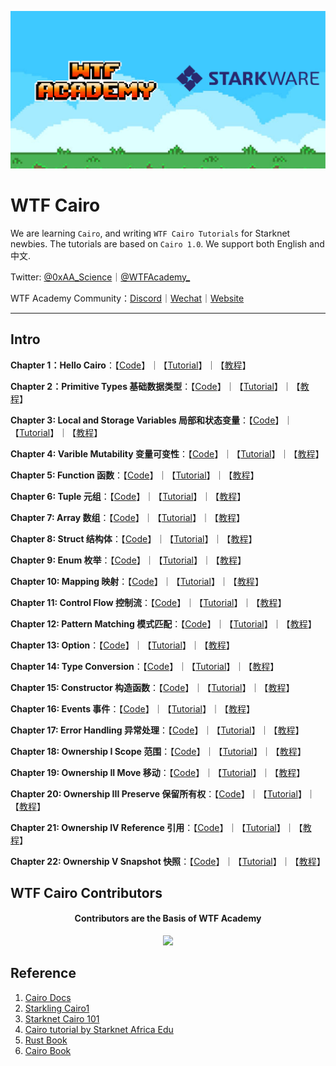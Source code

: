![](./img/wtfcairo_banner.png)

# WTF Cairo
We are learning `Cairo`, and writing `WTF Cairo Tutorials` for Starknet newbies. The tutorials are based on `Cairo 1.0`. We support both English and 中文.

Twitter: [@0xAA_Science](https://twitter.com/0xAA_Science)｜[@WTFAcademy_](https://twitter.com/WTFAcademy_)

WTF Academy Community：[Discord](https://discord.wtf.academy)｜[Wechat](https://docs.google.com/forms/d/e/1FAIpQLSe4KGT8Sh6sJ7hedQRuIYirOoZK_85miz3dw7vA1-YjodgJ-A/viewform?usp=sf_link)｜[Website](https://wtf.academy)


---

## Intro
**Chapter 1：Hello Cairo**：【[Code](https://github.com/WTFAcademy/WTF-Cairo/blob/main/01_HelloCairo)】｜【[Tutorial](https://github.com/WTFAcademy/WTF-Cairo/blob/main/01_HelloCairo/readme.md)】｜【[教程](https://github.com/WTFAcademy/WTF-Cairo/blob/main/01_HelloCairo/readme_cn.md)】

**Chapter 2：Primitive Types 基础数据类型**：【[Code](https://github.com/WTFAcademy/WTF-Cairo/blob/main/02_PrimitiveTypes)】｜【[Tutorial](https://github.com/WTFAcademy/WTF-Cairo/blob/main/02_PrimitiveTypes/readme.md)】｜【[教程](https://github.com/WTFAcademy/WTF-Cairo/blob/main/02_PrimitiveTypes/readme_cn.md)】


**Chapter 3: Local and Storage Variables 局部和状态变量**：【[Code](https://github.com/WTFAcademy/WTF-Cairo/blob/main/03_Variables)】｜【[Tutorial](https://github.com/WTFAcademy/WTF-Cairo/blob/main/03_Variables/readme.md)】｜【[教程](https://github.com/WTFAcademy/WTF-Cairo/blob/main/03_Variables/readme_cn.md)】

**Chapter 4: Varible Mutability 变量可变性**：【[Code](https://github.com/WTFAcademy/WTF-Cairo/blob/main/04_Mutability)】｜【[Tutorial](https://github.com/WTFAcademy/WTF-Cairo/blob/main/04_Mutability/readme.md)】｜【[教程](https://github.com/WTFAcademy/WTF-Cairo/blob/main/04_Mutability/readme_cn.md)】

**Chapter 5: Function 函数**：【[Code](https://github.com/WTFAcademy/WTF-Cairo/blob/main/05_Function)】｜【[Tutorial](https://github.com/WTFAcademy/WTF-Cairo/blob/main/05_Function/readme.md)】｜【[教程](https://github.com/WTFAcademy/WTF-Cairo/blob/main/05_Function/readme_cn.md)】

**Chapter 6: Tuple 元组**：【[Code](https://github.com/WTFAcademy/WTF-Cairo/blob/main/06_Tuple)】｜【[Tutorial](https://github.com/WTFAcademy/WTF-Cairo/blob/main/06_Tuple/readme.md)】｜【[教程](https://github.com/WTFAcademy/WTF-Cairo/blob/main/06_Tuple/readme_cn.md)】

**Chapter 7: Array 数组**：【[Code](https://github.com/WTFAcademy/WTF-Cairo/blob/main/07_Array)】｜【[Tutorial](https://github.com/WTFAcademy/WTF-Cairo/blob/main/07_Array/readme.md)】｜【[教程](https://github.com/WTFAcademy/WTF-Cairo/blob/main/07_Array/readme_cn.md)】

**Chapter 8: Struct 结构体**：【[Code](https://github.com/WTFAcademy/WTF-Cairo/blob/main/08_Struct)】｜【[Tutorial](https://github.com/WTFAcademy/WTF-Cairo/blob/main/08_Struct/readme.md)】｜【[教程](https://github.com/WTFAcademy/WTF-Cairo/blob/main/08_Struct/readme_cn.md)】

**Chapter 9: Enum 枚举**：【[Code](https://github.com/WTFAcademy/WTF-Cairo/blob/main/09_Enum)】｜【[Tutorial](https://github.com/WTFAcademy/WTF-Cairo/blob/main/09_Enum/readme.md)】｜【[教程](https://github.com/WTFAcademy/WTF-Cairo/blob/main/09_Enum/readme_cn.md)】

**Chapter 10: Mapping 映射**：【[Code](https://github.com/WTFAcademy/WTF-Cairo/blob/main/10_Mapping)】｜【[Tutorial](https://github.com/WTFAcademy/WTF-Cairo/blob/main/10_Mapping/readme.md)】｜【[教程](https://github.com/WTFAcademy/WTF-Cairo/blob/main/10_Mapping/readme_cn.md)】

**Chapter 11: Control Flow 控制流**：【[Code](https://github.com/WTFAcademy/WTF-Cairo/blob/main/11_ControlFlow)】｜【[Tutorial](https://github.com/WTFAcademy/WTF-Cairo/blob/main/11_ControlFlow/readme.md)】｜【[教程](https://github.com/WTFAcademy/WTF-Cairo/blob/main/11_ControlFlow/readme_cn.md)】

**Chapter 12: Pattern Matching 模式匹配**：【[Code](https://github.com/WTFAcademy/WTF-Cairo/blob/main/12_PatternMatching)】｜【[Tutorial](https://github.com/WTFAcademy/WTF-Cairo/blob/main/12_PatternMatching/readme.md)】｜【[教程](https://github.com/WTFAcademy/WTF-Cairo/blob/main/12_PatternMatching/readme_cn.md)】

**Chapter 13: Option**：【[Code](https://github.com/WTFAcademy/WTF-Cairo/blob/main/13_Option)】｜【[Tutorial](https://github.com/WTFAcademy/WTF-Cairo/blob/main/13_Option/readme.md)】｜【[教程](https://github.com/WTFAcademy/WTF-Cairo/blob/main/13_Option/readme_cn.md)】

**Chapter 14: Type Conversion**：【[Code](https://github.com/WTFAcademy/WTF-Cairo/blob/main/14_TypeConversion)】｜【[Tutorial](https://github.com/WTFAcademy/WTF-Cairo/blob/main/14_TypeConversion/readme.md)】｜【[教程](https://github.com/WTFAcademy/WTF-Cairo/blob/main/14_TypeConversion/readme_cn.md)】

**Chapter 15: Constructor 构造函数**：【[Code](https://github.com/WTFAcademy/WTF-Cairo/blob/main/15_Constructor)】｜【[Tutorial](https://github.com/WTFAcademy/WTF-Cairo/blob/main/15_Constructor/readme.md)】｜【[教程](https://github.com/WTFAcademy/WTF-Cairo/blob/main/15_Constructor/readme_cn.md)】

**Chapter 16: Events 事件**：【[Code](https://github.com/WTFAcademy/WTF-Cairo/blob/main/16_Events)】｜【[Tutorial](https://github.com/WTFAcademy/WTF-Cairo/blob/main/16_Events/readme.md)】｜【[教程](https://github.com/WTFAcademy/WTF-Cairo/blob/main/16_Events/readme_cn.md)】

**Chapter 17: Error Handling 异常处理**：【[Code](https://github.com/WTFAcademy/WTF-Cairo/blob/main/17_Errors)】｜【[Tutorial](https://github.com/WTFAcademy/WTF-Cairo/blob/main/17_Errors/readme.md)】｜【[教程](https://github.com/WTFAcademy/WTF-Cairo/blob/main/17_Errors/readme_cn.md)】

**Chapter 18: Ownership I Scope 范围**：【[Code](https://github.com/WTFAcademy/WTF-Cairo/blob/main/18_Scope)】｜【[Tutorial](https://github.com/WTFAcademy/WTF-Cairo/blob/main/18_Scope/readme.md)】｜【[教程](https://github.com/WTFAcademy/WTF-Cairo/blob/main/18_Scope/readme_cn.md)】

**Chapter 19: Ownership II Move 移动**：【[Code](https://github.com/WTFAcademy/WTF-Cairo/blob/main/19_Move)】｜【[Tutorial](https://github.com/WTFAcademy/WTF-Cairo/blob/main/19_Move/readme.md)】｜【[教程](https://github.com/WTFAcademy/WTF-Cairo/blob/main/19_Move/readme_cn.md)】

**Chapter 20: Ownership III Preserve 保留所有权**：【[Code](https://github.com/WTFAcademy/WTF-Cairo/blob/main/20_Preserve)】｜【[Tutorial](https://github.com/WTFAcademy/WTF-Cairo/blob/main/20_Preserve/readme.md)】｜【[教程](https://github.com/WTFAcademy/WTF-Cairo/blob/main/20_Preserve/readme_cn.md)】

**Chapter 21: Ownership IV Reference 引用**：【[Code](https://github.com/WTFAcademy/WTF-Cairo/blob/main/21_Reference)】｜【[Tutorial](https://github.com/WTFAcademy/WTF-Cairo/blob/main/21_Reference/readme.md)】｜【[教程](https://github.com/WTFAcademy/WTF-Cairo/blob/main/21_Reference/readme_cn.md)】

**Chapter 22: Ownership V Snapshot 快照**：【[Code](https://github.com/WTFAcademy/WTF-Cairo/blob/main/22_Snapshot)】｜【[Tutorial](https://github.com/WTFAcademy/WTF-Cairo/blob/main/22_Snapshot/readme.md)】｜【[教程](https://github.com/WTFAcademy/WTF-Cairo/blob/main/22_Snapshot/readme_cn.md)】

## WTF Cairo Contributors

<div align="center">
  <h4 align="center">
    Contributors are the Basis of WTF Academy
  </h4>
  <a href="https://github.com/WTFAcademy/WTF-Cairo/graphs/contributors">
    <img src="https://contrib.rocks/image?repo=WTFAcademy/WTF-Cairo" />
  </a>
</div>


## Reference

1. [Cairo Docs](https://www.cairo-lang.org/docs/v1.0/)
2. [Starkling Cairo1](https://github.com/shramee/starklings-cairo1)
3. [Starknet Cairo 101](https://github.com/starknet-edu/starknet-cairo-101)
4. [Cairo tutorial by Starknet Africa Edu](https://github.com/Starknet-Africa-Edu/Cairo1.0)
5. [Rust Book](https://doc.rust-lang.org/stable/book/)
6. [Cairo Book](https://cairo-book.github.io/)
